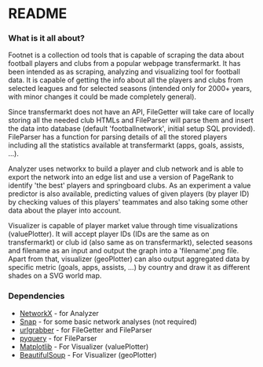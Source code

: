 # README #

### What is it all about? ###
Footnet is a collection od tools that is capable of scraping the data about football players and clubs from a popular webpage transfermarkt. It has been intended as as scraping, analyzing and visualizing tool for football data.
It is capable of getting the info about all the players and clubs from selected leagues and for selected seasons (intended only for 2000+ years, with minor changes it could be made completely general).

Since transfermarkt does not have an API, FileGetter will take care of locally storing all the needed club HTMLs and FileParser will parse them and insert the data into database (default 'footballnetwork', initial setup SQL provided). FileParser has a function for parsing details of all the stored players including all the statistics available at transfermarkt (apps, goals, assists, ...).

Analyzer uses networkx to build a player and club network and is able to export the network into an edge list and use a version of PageRank to identify 'the best' players and springboard clubs.
As an experiment a value predictor is also available, predicting values of given players (by player ID) by checking values of this players' teammates and also taking some other data about the player into account.

Visualizer is capable of player market value through time visualizations (valuePlotter). It will accept player IDs (IDs are the same as on transfermarkt) or club id (also same as on transfermarkt), selected seasons and filename as an input and output the graph into a 'filename'.png file. Apart from that, visualizer (geoPlotter) can also output aggregated data by specific metric (goals, apps, assists, ...) by country and draw it as different shades on a SVG world map.

### Dependencies ###

* [NetworkX](https://pypi.python.org/pypi/networkx/1.10) - for Analyzer
* [Snap](https://snap.stanford.edu/snappy/) - for some basic network analyses (not required)
* [urlgrabber](https://pypi.python.org/pypi/urlgrabber/3.9.1) - for FileGetter and FileParser
* [pyquery](https://pypi.python.org/pypi/pyquery) - for FileParser
* [Matplotlib](https://pypi.python.org/pypi/matplotlib/1.5.1) - For Visualizer (valuePlotter)
* [BeautifulSoup](https://pypi.python.org/pypi/BeautifulSoup/3.2.1) - For Visualizer (geoPlotter)